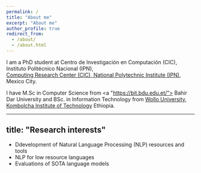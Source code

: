 ```yaml
---
permalink: /
title: "About me"
excerpt: "About me"
author_profile: true
redirect_from: 
  - /about/
  - /about.html
---
```


I am a PhD student at Centro de Investigación en Computación (CIC), Instituto Politécnico Nacional (IPN),  
<a href="https://www.cic.ipn.mx/"> Computing Research Center (CIC), National Polytechnic Institute (IPN)</a>, Mexico City.

I have M.Sc in Computer Science from <a "https://bit.bdu.edu.et/"> Bahir Dar University</a> and 
BSc. in Information Technology from  <a href="https://wu.edu.et/"> Wollo University, Kombolcha Institute of Technology</a> Ethiopia.


---
title: "Research interests"
---
<div class="csc-header csc-header-n1">
<ul>
<li>Ddevelopment of Natural Language Processing (NLP) resources and tools</li>
<li>NLP for low resource languages </li>
<li>Evaluations of SOTA language models</li>
</ul>
</div>
